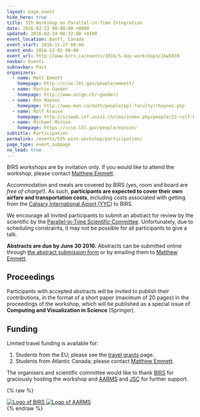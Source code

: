 ```yaml
---
layout: page_event
hide_hero: true
title: 5th Workshop on Parallel-in-Time Integration
date: 2016-02-23 00:00:00 +0000
updated: 2016-02-24 08:32:00 +0100
event_location: Banff, Canada
event_start: 2016-11-27 00:00
event_end: 2016-12-02 00:00
event_url: http://www.birs.ca/events/2016/5-day-workshops/16w5030
navbar: Events
subnavbar: Past
organizers:
  - name: Matt Emmett
    homepage: http://ccse.lbl.gov/people/emmett/
  - name: Martin Gander
    homepage: http://www.unige.ch/~gander/
  - name: Ron Haynes
    homepage: http://www.mun.ca/math/people/ppl-faculty/rhaynes.php
  - name: Rolf Krause
    homepage: http://icsweb.inf.unisi.ch/cms/index.php/people/23-rolf-krause.html
  - name: Michael Minion
    homepage: https://ccse.lbl.gov/people/minion/
subtitle: Participation
permalink: /events/5th-pint-workshop/participation/
page_type: event_subpage
no_lead: true
---
```


BIRS workshops are by invitation only.  If you would like to attend
the workshop, please contact [Matthew Emmett](mailto:memmett@gmail.com).

Accommodation and meals are covered by BIRS (yes, room and board are
*free of charge*!).  As such, **participants are expected to cover
their own airfare and transportation costs**, including costs
associated with getting from the [Calgary International Aiport
(YYC)][YYC] to BIRS.

We encourage all invited participants to submit an abstract for review
by the scientific by the [Parallel-in-Time Scientific
Committee][PINTSC].  Unfortunately, due to scheduling constraints, it
may not be possible for all participants to give a talk.

**Abstracts are due by June 30 2016.** Abstracts
can be submitted online through [the abstract submission
form][ABSTRACTS] or by emailing them to [Matthew Emmett](mailto:memmett@gmail.com).

## Proceedings

Participants with accepted abstracts will be invited to publish their
contributions, in the format of a short paper (maximum of 20 pages) in
the proceedings of the workshop, which will be published as a special
issue of **Computing and Visualization in Science** (Springer).

## Funding

Limited travel funding is available for:
1. Students from the EU; please see the [travel grants][JSCGRANTS] page.
2. Students from Atlantic Canada; please contact [Matthew Emmett](mailto:memmett@gmail.com).

The organisers and scientific committee would like to thank
[BIRS][BIRS] for graciously hosting the workshop and [AARMS][AARMS]
and [JSC][JSC] for further support.

{% raw %}
<div class="row">
  <a class="col-xs-4 col-xs-offset-2 col-sm-3 col-sm-offset-3 col-md-2 col-md-offset-4" href="http://www.birs.ca/" target="_blank">
    <img class="img-responsive center-block" alt="Logo of BIRS" src="http://www.birs.ca/~nassif/image/birs_logo.jpg">
  </a>
  <a class="col-xs-4 col-sm-3 col-md-2" href="https://aarms.math.ca/" target="_blank">
    <img class="img-responsive center-block" alt="Logo of AARMS" src="https://aarms.math.ca/wp-content/themes/stargazer-child/aarmslogo.png">
  </a>
</div>
{% endraw %}

[BIRS]: http://www.birs.ca/
[PINT16BIRS]: http://www.birs.ca/events/2016/5-day-workshops/16w5030
[BANFFCENTRE]: https://www.banffcentre.ca/
[YYC]: http://www.yyc.com/
[PINTSC]: http://www.parallelintime.org/events/2015/06/26/sc-election-result.html
[AARMS]: https://aarms.math.ca/
[JSC]: http://www.fz-juelich.de/ias/jsc
[JSCGRANTS]: http://www.parallelintime.org/events/travel_grants.html
[ABSTRACTS]: https://docs.google.com/forms/d/1wj7wnrhe6u4hVl2552oUrSBWb7vRkHUjZsAqBu135Qw/viewform
